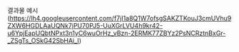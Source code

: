 결과물 예시 (https://lh4.googleusercontent.com/f7jI1a8Q1W7ofsgSAKZTKouJ3cmUVhu9ZXW6HGDLAaUQNk7jPU70PJ5-UuXGrLVU4h9kr42-u6YpjEapUQbtNPxt3n1yC6wuOrHz_vBzn-2ERMK77ZBYz2PsNCRztnBxGr-_ZSgTs_OSkG42SbHAi_I)
